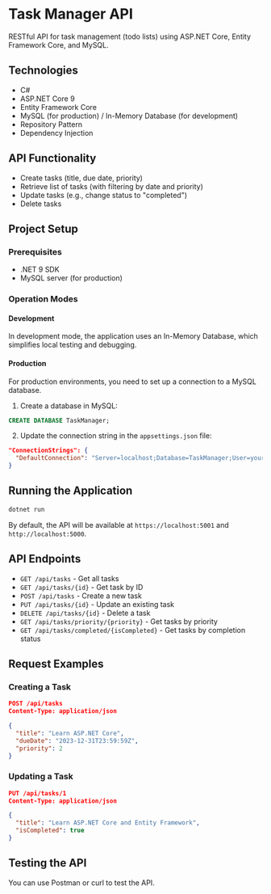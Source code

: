 # Task Manager API

RESTful API for task management (todo lists) using ASP.NET Core, Entity Framework Core, and MySQL.

## Technologies

- C#
- ASP.NET Core 9
- Entity Framework Core
- MySQL (for production) / In-Memory Database (for development)
- Repository Pattern
- Dependency Injection

## API Functionality

- Create tasks (title, due date, priority)
- Retrieve list of tasks (with filtering by date and priority)
- Update tasks (e.g., change status to "completed")
- Delete tasks

## Project Setup

### Prerequisites

- .NET 9 SDK
- MySQL server (for production)

### Operation Modes

#### Development
In development mode, the application uses an In-Memory Database, which simplifies local testing and debugging.

#### Production
For production environments, you need to set up a connection to a MySQL database.

1. Create a database in MySQL:

```sql
CREATE DATABASE TaskManager;
```

2. Update the connection string in the `appsettings.json` file:

```json
"ConnectionStrings": {
  "DefaultConnection": "Server=localhost;Database=TaskManager;User=your_username;Password=your_password;"
}
```

## Running the Application

```bash
dotnet run
```

By default, the API will be available at `https://localhost:5001` and `http://localhost:5000`.

## API Endpoints

- `GET /api/tasks` - Get all tasks
- `GET /api/tasks/{id}` - Get task by ID
- `POST /api/tasks` - Create a new task
- `PUT /api/tasks/{id}` - Update an existing task
- `DELETE /api/tasks/{id}` - Delete a task
- `GET /api/tasks/priority/{priority}` - Get tasks by priority
- `GET /api/tasks/completed/{isCompleted}` - Get tasks by completion status

## Request Examples

### Creating a Task

```json
POST /api/tasks
Content-Type: application/json

{
  "title": "Learn ASP.NET Core",
  "dueDate": "2023-12-31T23:59:59Z",
  "priority": 2
}
```

### Updating a Task

```json
PUT /api/tasks/1
Content-Type: application/json

{
  "title": "Learn ASP.NET Core and Entity Framework",
  "isCompleted": true
}
```

## Testing the API

You can use Postman or curl to test the API. 